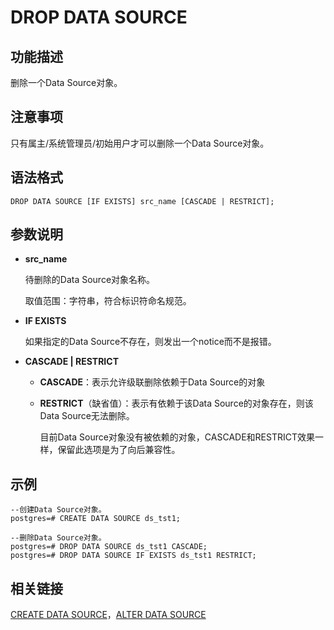 # DROP DATA SOURCE<a name="ZH-CN_TOPIC_0242370599"></a>

## 功能描述<a name="zh-cn_topic_0237122135_section324414515172"></a>

删除一个Data Source对象。

## 注意事项<a name="zh-cn_topic_0237122135_section6945185782115"></a>

只有属主/系统管理员/初始用户才可以删除一个Data Source对象。

## 语法格式<a name="zh-cn_topic_0237122135_section1289212618239"></a>

```
DROP DATA SOURCE [IF EXISTS] src_name [CASCADE | RESTRICT];
```

## 参数说明<a name="zh-cn_topic_0237122135_section1789010295266"></a>

-   **src\_name**

    待删除的Data Source对象名称。

    取值范围：字符串，符合标识符命名规范。

-   **IF EXISTS**

    如果指定的Data Source不存在，则发出一个notice而不是报错。

-   **CASCADE | RESTRICT**
    -   **CASCADE**：表示允许级联删除依赖于Data Source的对象
    -   **RESTRICT**（缺省值）：表示有依赖于该Data Source的对象存在，则该Data Source无法删除。

        目前Data Source对象没有被依赖的对象，CASCADE和RESTRICT效果一样，保留此选项是为了向后兼容性。



## 示例<a name="zh-cn_topic_0237122135_section162746130164"></a>

```
--创建Data Source对象。
postgres=# CREATE DATA SOURCE ds_tst1;

--删除Data Source对象。
postgres=# DROP DATA SOURCE ds_tst1 CASCADE;
postgres=# DROP DATA SOURCE IF EXISTS ds_tst1 RESTRICT; 
```

## 相关链接<a name="zh-cn_topic_0237122135_section191190297715"></a>

[CREATE DATA SOURCE](CREATE-DATA-SOURCE.md)，[ALTER DATA SOURCE](ALTER-DATA-SOURCE.md)

